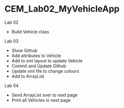 # CEM_Lab02_MyVehicleApp

Lab 02 
- Build Vehicle class

Lab 03
- Show Github
- Add attributes to Vehicle
- Add to xml layout to update Vehicle
- Commit and Update Github
- Update xml file to change colours
- Add to ArrayList

Lab 04
- Send ArrayList over to next page
- Print all Vehicles in next page
